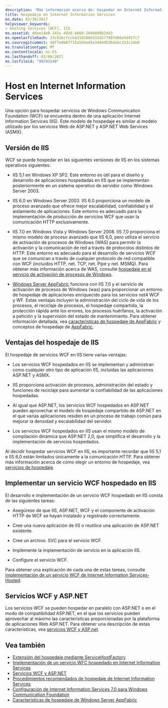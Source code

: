 ```yaml
---
description: 'Más información acerca de: hospedar en Internet Information Services'
title: Hospedaje en Internet Information Services
ms.date: 03/30/2017
helpviewer_keywords:
- hosting services [WCF], IIS
ms.assetid: ddae14e8-143c-442d-b660-2046809b2d43
ms.openlocfilehash: 23c81bcfccba316500d333d277907d66e5d457c7
ms.sourcegitcommit: ddf7edb67715a5b9a45e3dd44536dabc153c1de0
ms.translationtype: MT
ms.contentlocale: es-ES
ms.lasthandoff: 02/06/2021
ms.locfileid: "99743140"
---
```

# <a name="host-in-internet-information-services"></a>Host en Internet Information Services

Una opción para hospedar servicios de Windows Communication Foundation (WCF) se encuentra dentro de una aplicación Internet Information Services (IIS). Este modelo de hospedaje es similar al modelo utilizado por los servicios Web de ASP.NET y ASP.NET Web Services (ASMX).

## <a name="versions-of-iis"></a>Versión de IIS

WCF se puede hospedar en las siguientes versiones de IIS en los sistemas operativos siguientes:

- IIS 5,1 en Windows XP SP2. Este entorno es útil para el diseño y desarrollo de aplicaciones hospedadas en IIS que se implementan posteriormente en un sistema operativo de servidor como Windows Server 2003.

- IIS 6.0 en Windows Server 2003. IIS 6.0 proporciona un modelo de proceso avanzado que ofrece mejor escalabilidad, confiabilidad y el aislamiento de aplicaciones. Este entorno es adecuado para la implementación de producción de servicios WCF que usan la comunicación HTTP exclusivamente.

- IIS 7.0 en Windows Vista y Windows Server 2008. IIS 7,0 proporciona el mismo modelo de proceso avanzado que IIS 6,0, pero utiliza el servicio de activación de procesos de Windows (WAS) para permitir la activación y la comunicación de red a través de protocolos distintos de HTTP. Este entorno es adecuado para el desarrollo de servicios WCF que se comunican a través de cualquier protocolo de red compatible con WCF (incluidos HTTP, net. TCP, net. Pipe y net. MSMQ). Para obtener más información acerca de WAS, consulte [hospedaje en el servicio de activación de procesos de Windows](hosting-in-windows-process-activation-service.md).

- [Windows Server AppFabric](/previous-versions/appfabric/ff384253(v=azure.10)) funciona con IIS 7,0 y el servicio de activación de procesos de Windows (was) para proporcionar un entorno de hospedaje de aplicaciones enriquecido para los servicios net4 WCF y WF. Estas ventajas incluyen la administración del ciclo de vida de los procesos, el reciclaje de procesos, el hospedaje compartido, la protección rápida ante los errores, los procesos huérfanos, la activación a petición y la supervisión del estado de mantenimiento. Para obtener información detallada, vea [características de hospedaje de AppFabric](/previous-versions/appfabric/ee677189(v=azure.10)) y conceptos de hospedaje de [AppFabric](/previous-versions/appfabric/ee677371(v=azure.10)).

## <a name="benefits-of-iis-hosting"></a>Ventajas del hospedaje de IIS

El hospedaje de servicios WCF en IIS tiene varias ventajas:

- Los servicios WCF hospedados en IIS se implementan y administran como cualquier otro tipo de aplicación IIS, incluidas las aplicaciones ASP.NET y ASMX.

- IIS proporciona activación de procesos, administración del estado y funciones de reciclaje para aumentar la confiabilidad de las aplicaciones hospedadas.

- Al igual que ASP.NET, los servicios WCF hospedados en ASP.NET pueden aprovechar el modelo de hospedaje compartido de ASP.NET en el que varias aplicaciones residen en un proceso de trabajo común para mejorar la densidad y escalabilidad del servidor.

- Los servicios WCF hospedados en IIS usan el mismo modelo de compilación dinámica que ASP.NET 2,0, que simplifica el desarrollo y la implementación de servicios hospedados.

Al decidir hospedar servicios WCF en IIS, es importante recordar que IIS 5,1 e IIS 6,0 están limitados únicamente a la comunicación HTTP. Para obtener más información acerca de cómo elegir un entorno de hospedaje, vea [servicios de hospedaje](../hosting-services.md).

## <a name="deploy-an-iis-hosted-wcf-service"></a>Implementar un servicio WCF hospedado en IIS

El desarrollo e implementación de un servicio WCF hospedado en IIS consta de las siguientes tareas:

- Asegúrese de que IIS, ASP.NET, WCF y el componente de activación HTTP de WCF se hayan instalado y registrado correctamente.

- Cree una nueva aplicación de IIS o reutilice una aplicación de ASP.NET existente.

- Cree un archivo. SVC para el servicio WCF.

- Implemente la implementación de servicio en la aplicación IIS.

- Configure el servicio WCF.

Para obtener una explicación de cada una de estas tareas, consulte [implementación de un servicio WCF de Internet Information Services-Hosted](deploying-an-internet-information-services-hosted-wcf-service.md).

## <a name="wcf-services-and-aspnet"></a>Servicios WCF y ASP.NET

Los servicios WCF se pueden hospedar en paralelo con ASP.NET o en el modo de compatibilidad ASP.NET, en el que los servicios pueden aprovechar al máximo las características proporcionadas por la plataforma de aplicaciones Web ASP.NET. Para obtener una descripción de estas características, vea [servicios WCF y ASP.net](wcf-services-and-aspnet.md).

## <a name="see-also"></a>Vea también

- [Extensión del hospedaje mediante ServiceHostFactory](../extending/extending-hosting-using-servicehostfactory.md)
- [Implementación de un servicio WFC hospedado en Internet Information Services](deploying-an-internet-information-services-hosted-wcf-service.md)
- [Servicios WCF y ASP.NET](wcf-services-and-aspnet.md)
- [Procedimientos recomendados de hospedaje de Internet Information Services](internet-information-services-hosting-best-practices.md)
- [Configuración de Internet Information Services 7.0 para Windows Communication Foundation](configuring-iis-for-wcf.md)
- [Características de hospedaje de Windows Server AppFabric](/previous-versions/appfabric/ee677189(v=azure.10))
